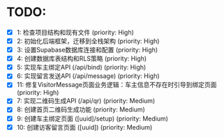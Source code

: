 # TODO:

- [x] 1: 检查项目结构和现有文件 (priority: High)
- [x] 2: 初始化后端框架，迁移到全栈架构 (priority: High)
- [x] 3: 设置Supabase数据库连接和配置 (priority: High)
- [x] 4: 创建数据库表结构和RLS策略 (priority: High)
- [x] 5: 实现车主绑定API (/api/bind) (priority: High)
- [x] 6: 实现留言发送API (/api/message) (priority: High)
- [x] 11: 修复VisitorMessage页面业务逻辑：车主信息不存在时引导到绑定页面 (priority: High)
- [x] 7: 实现二维码生成API (/api/qr) (priority: Medium)
- [x] 8: 创建首页二维码生成功能 (priority: Medium)
- [x] 9: 创建车主绑定页面 ([uuid]/setup) (priority: Medium)
- [x] 10: 创建访客留言页面 ([uuid]) (priority: Medium)
